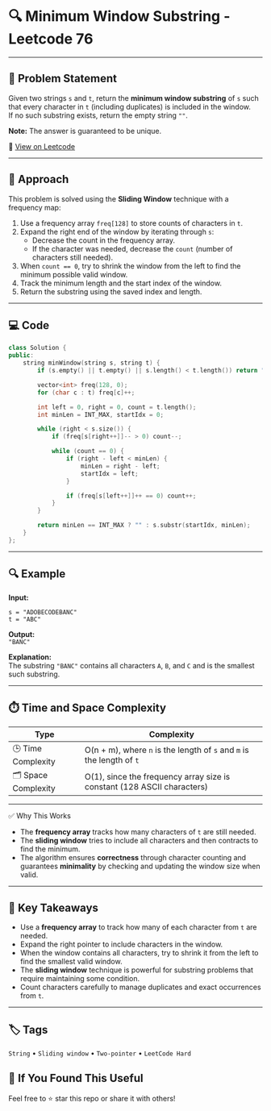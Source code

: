 # 🔍 Minimum Window Substring - Leetcode 76

---

## 📘 Problem Statement

Given two strings `s` and `t`, return the **minimum window substring** of `s` such that every character in `t` (including duplicates) is included in the window.  
If no such substring exists, return the empty string `""`.

**Note:** The answer is guaranteed to be unique.

🔗 [View on Leetcode](https://leetcode.com/problems/minimum-window-substring/)

---

## 🧠 Approach

This problem is solved using the **Sliding Window** technique with a frequency map:

1. Use a frequency array `freq[128]` to store counts of characters in `t`.
2. Expand the right end of the window by iterating through `s`:
   - Decrease the count in the frequency array.
   - If the character was needed, decrease the `count` (number of characters still needed).
3. When `count == 0`, try to shrink the window from the left to find the minimum possible valid window.
4. Track the minimum length and the start index of the window.
5. Return the substring using the saved index and length.

---

## 💻 Code

```cpp
class Solution {
public:
    string minWindow(string s, string t) {
        if (s.empty() || t.empty() || s.length() < t.length()) return "";

        vector<int> freq(128, 0);
        for (char c : t) freq[c]++;

        int left = 0, right = 0, count = t.length();
        int minLen = INT_MAX, startIdx = 0;

        while (right < s.size()) {
            if (freq[s[right++]]-- > 0) count--;

            while (count == 0) {
                if (right - left < minLen) {
                    minLen = right - left;
                    startIdx = left;
                }

                if (freq[s[left++]]++ == 0) count++;
            }
        }

        return minLen == INT_MAX ? "" : s.substr(startIdx, minLen);
    }
};
```

---

## 🔍 Example

**Input:**  
```
s = "ADOBECODEBANC"
t = "ABC"
```  

**Output:**  
`"BANC"`  

**Explanation:**  
The substring `"BANC"` contains all characters `A`, `B`, and `C` and is the smallest such substring.

---

## ⏱️ Time and Space Complexity

| Type | Complexity |
|------|------------|
| 🕒 Time Complexity | O(n + m), where `n` is the length of `s` and `m` is the length of `t` |
| 🗂 Space Complexity | O(1), since the frequency array size is constant (128 ASCII characters) |

---

✅ Why This Works
- The **frequency array** tracks how many characters of `t` are still needed.
- The **sliding window** tries to include all characters and then contracts to find the minimum.
- The algorithm ensures **correctness** through character counting and guarantees **minimality** by checking and updating the window size when valid.
  
---

## 📌 Key Takeaways

- Use a **frequency array** to track how many of each character from `t` are needed.
- Expand the right pointer to include characters in the window.
- When the window contains all characters, try to shrink it from the left to find the smallest valid window.
- The **sliding window** technique is powerful for substring problems that require maintaining some condition.
- Count characters carefully to manage duplicates and exact occurrences from `t`.

---

## 🏷️ Tags

`String` • `Sliding window` • `Two-pointer` • `LeetCode Hard`

## 🙌 If You Found This Useful
Feel free to ⭐ star this repo or share it with others!
